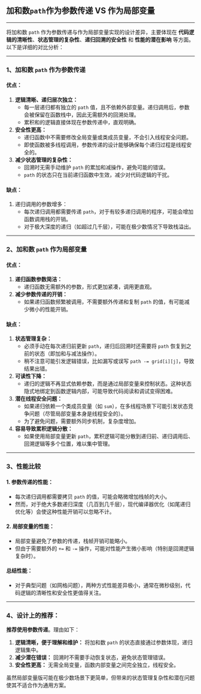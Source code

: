 ## 加和数`path`作为参数传递 VS 作为局部变量

------

将加和数 `path` 作为参数传递与作为局部变量实现的设计差异，主要体现在 **代码逻辑的清晰性**、**状态管理的复杂性**、**递归回溯的安全性** 和 **性能的潜在影响** 等方面。以下是详细的对比分析：

------

### **1、加和数 `path` 作为参数传递**

#### **优点：**

1. **逻辑清晰、递归层次独立：**
   - 每一层递归都有独立的 `path` 值，且不依赖外部变量。递归调用后，参数会被保留在函数栈中，因此无需额外的回溯处理。
   - 累积和的逻辑直接体现在参数传递中，直观明确。
2. **安全性更高：**
   - 递归函数中不需要修改全局变量或类成员变量，不会引入线程安全问题。
   - 即使函数被多线程调用，参数传递的设计能够确保每个递归过程是线程安全的。
3. **减少状态管理的复杂性：**
   - 回溯时无需手动维护 `path` 的累加和减操作，避免可能的错误。
   - `path` 的状态只在当前递归函数中生效，减少对代码逻辑的干扰。

#### **缺点：**

1. 递归调用的参数增多：
   - 每次递归调用都需要传递 `path`，对于有较多递归调用的程序，可能会增加函数调用栈的开销。
   - 对于极大深度的递归（如超过几千层），可能在极少数情况下导致栈溢出。

------

### **2、加和数 `path` 作为局部变量**

#### **优点：**

1. **递归函数参数简洁：**
   - 递归函数无需额外的参数，形式更加紧凑，调用更直观。
2. **减少参数传递的开销：**
   - 如果递归函数频繁被调用，不需要额外传递和复制 `path` 的值，有可能减少微小的性能开销。

#### **缺点：**

1. **状态管理复杂：**
   - 必须手动在每次递归前更新 `path`，递归后回溯时还需要将 `path` 恢复到之前的状态（即加和与减法操作）。
   - 稍不注意可能引发逻辑错误，比如漏写或误写 `path -= grid[i][j]`，导致结果出错。
2. **可读性下降：**
   - 递归的逻辑不再显式依赖参数，而是通过局部变量来控制状态。这种状态隐式地绑定到函数逻辑内部，可能导致代码阅读和调试变得困难。
3. **潜在线程安全问题：**
   - 如果递归依赖一个类成员变量（如 `sum`），在多线程场景下可能引发状态竞争问题（尽管局部变量本身是线程安全的）。
   - 为了避免问题，需要额外同步机制，复杂度增加。
4. **容易导致累积逻辑分散：**
   - 如果使用局部变量更新 `path`，累积逻辑可能分散到递归前、递归调用后、回溯逻辑等多个位置，难以集中管理。

------

### **3、性能比较**

#### **1. 参数传递的性能：**

- 每次递归调用都需要拷贝 `path` 的值，可能会略微增加栈帧的大小。
- 然而，对于绝大多数递归深度（几百到几千层），现代编译器优化（如尾递归优化等）会使这种性能开销可以忽略不计。

#### **2. 局部变量的性能：**

- 局部变量避免了参数的传递，栈帧开销可能略小。
- 但由于需要额外的 `+=` 和 `-=` 操作，可能对性能产生微小影响（特别是回溯逻辑复杂时）。

#### **总结性能：**

- 对于典型问题（如网格问题），两种方式性能差异极小，通常在微秒级别，代码逻辑的清晰性和安全性更值得关注。

------

### **4、设计上的推荐：**

**推荐使用参数传递**。理由如下：

1. **逻辑清晰，便于理解和维护：** 将加和数 `path` 的状态直接通过参数体现，递归逻辑集中。
2. **减少潜在错误：** 回溯时不需要手动恢复状态，避免状态管理错误。
3. **安全性更高：** 无需全局变量，函数内部变量之间完全独立，线程安全。

虽然局部变量版可能在极少数场景下更简单，但带来的状态管理复杂性和潜在问题使其不适合作为通用方案。